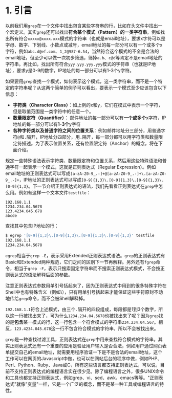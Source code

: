 # 1. 引言

以前我们用`grep`在一个文件中找出包含某些字符串的行，比如在头文件中找出一个宏定义。其实`grep`还可以找出**符合某个模式（Pattern）的一类字符串**。例如找出所有符合`xxxxx@xxxx.xxx`模式的字符串（也就是email地址），要求x字符可以是字母、数字、下划线、小数点或减号，email地址的每一部分可以有一个或多个x字符，例如`abc.d@ef.com`、`1_2@987-6.54`，当然符合这个模式的不全是合法的email地址，但至少可以做一次初步筛选，筛掉`a.b`、`c@d`等肯定不是email地址的字符串。再比如，找出所有符合`yyy.yyy.yyy.yyy`模式的字符串（也就是IP地址），要求y是0-9的数字，IP地址的每一部分可以有1-3个y字符。

如果要用`grep`查找一个模式，如何表示这个模式，这一类字符串，而不是一个特定的字符串呢？从这两个简单的例子可以看出，要表示一个模式至少应该包含以下信息：

- **字符类（Character Class）**：如上例的x和y，它们在模式中表示一个字符，但是取值范围是一类字符中的任意一个。
- **数量限定符（Quantifier）**： 邮件地址的每一部分可以有**一个或多个**x字符，IP地址的每一部分可以有**1-3个**y字符
- **各种字符类以及普通字符之间的位置关系**：例如邮件地址分三部分，用普通字符`@`和`.`隔开，IP地址分四部分，用`.`隔开，每一部分都可以用字符类和数量限定符描述。为了表示位置关系，还有位置限定符（Anchor）的概念，将在下面介绍。

规定一些特殊语法表示字符类、数量限定符和位置关系，然后用这些特殊语法和普通字符一起表示一个模式，这就是正则表达式（Regular Expression）。例如email地址的正则表达式可以写成`[a-zA-Z0-9_.-]+@[a-zA-Z0-9_.-]+\.[a-zA-Z0-9_.-]+`，IP地址的正则表达式可以写成`[0-9]{1,3}\.[0-9]{1,3}\.[0-9]{1,3}\.[0-9]{1,3}`。下一节介绍正则表达式的语法，我们先看看正则表达式在`grep`中怎么用。例如有这样一个文本文件`testfile`：

```
192.168.1.1
1234.234.04.5678
123.4234.045.678
abcde
```

查找其中包含IP地址的行：

```bash
$ egrep '[0-9]{1,3}\.[0-9]{1,3}\.[0-9]{1,3}\.[0-9]{1,3}' testfile
192.168.1.1
1234.234.04.5678
```

`egrep`相当于`grep -E`，表示采用Extended正则表达式语法。`grep`的正则表达式有Basic和Extended两种规范，它们之间的区别下一节再解释。另外还有`fgrep`命令，相当于`grep -F`，表示只搜索固定字符串而不搜索正则表达式模式，不会按正则表达式的语法解释后面的参数。

注意正则表达式参数用单引号括起来了，因为正则表达式中用到的很多特殊字符在Shell中也有特殊含义（例如\），只有用单引号括起来才能保证这些字符原封不动地传给`grep`命令，而不会被Shell解释掉。

`192.168.1.1`符合上述模式，由三个`.`隔开的四段组成，每段都是1到3个数字，所以这一行被找出来了，可为什么`1234.234.04.5678`也被找出来了呢？因为`grep`找的是**包含**某一模式的行，这一行包含一个符合模式的字符串`234.234.04.567`。相反，`123.4234.045.678`这一行不包含符合模式的字符串，所以不会被找出来。

`grep`是一种查找过滤工具，正则表达式在`grep`中用来查找符合模式的字符串。其实正则表达式还有一个重要的应用是验证用户输入是否合法，例如用户通过网页表单提交自己的email地址，就需要用程序验证一下是不是合法的email地址，这个工作可以在网页的Javascript中做，也可以在网站后台的程序中做，例如PHP、Perl、Python、Ruby、Java或C，所有这些语言都支持正则表达式，可以说，目前不支持正则表达式的编程语言实在很少见。除了编程语言之外，很多UNIX命令和工具也都支持正则表达式，例如grep、vi、sed、awk、emacs等等。"正则表达式"就像"变量"一样，它是一个广泛的概念，而不是某一种工具或编程语言的特性。 
